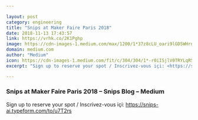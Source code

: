 ```yaml
---

layout: post
category: engineering
title: "Snips at Maker Faire Paris 2018"
date: 2018-11-13 17:43:57
link: https://vrhk.co/2K1Pghp
image: https://cdn-images-1.medium.com/max/1200/1*37z8cLU_oari9lGD5WHrnA.png
domain: medium.com
author: "Medium"
icon: https://cdn-images-1.medium.com/fit/c/304/304/1*-r0iISjlV0TRYLqR5tZ8UQ.png
excerpt: "Sign up to reserve your spot / Inscrivez-vous içi: <https://snips-ai.typeform.com/to/u7T2rs>"

---
```


### Snips at Maker Faire Paris 2018 – Snips Blog – Medium

Sign up to reserve your spot / Inscrivez-vous içi: <https://snips-ai.typeform.com/to/u7T2rs>